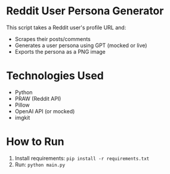 # Reddit User Persona Generator

This script takes a Reddit user's profile URL and:
- Scrapes their posts/comments
- Generates a user persona using GPT (mocked or live)
- Exports the persona as a PNG image

# Technologies Used
- Python
- PRAW (Reddit API)
- Pillow
- OpenAI API (or mocked)
- imgkit 

# How to Run
1. Install requirements: `pip install -r requirements.txt`
2. Run: `python main.py`
